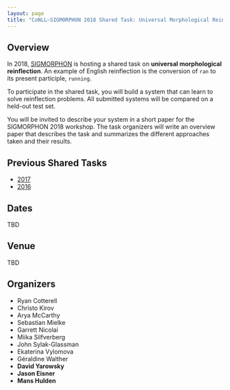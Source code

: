 ```yaml
---
layout: page
title: "CoNLL–SIGMORPHON 2018 Shared Task: Universal Morphological Reinflection"
---
```


## Overview

In 2018, [SIGMORPHON](https://sigmorphon.github.io/) is hosting a 
shared task on __universal morphological reinflection__. An example 
of English reinflection is the conversion of `ran` to its present 
participle, `running`.

To participate in the shared task, you will build a system that can
learn to solve reinflection problems.  All submitted systems will be 
compared on a held-out test set.

You will be invited to describe your system in a short paper for
the SIGMORPHON 2018 workshop.  The task organizers will write an
overview paper that describes the task and summarizes the different
approaches taken and their results.
  
## Previous Shared Tasks

- [2017](https://sites.google.com/view/conll-sigmorphon2017)
- [2016](http://ryancotterell.github.io/sigmorphon2016/)

## Dates

TBD

## Venue

TBD

## Organizers

- Ryan Cotterell
- Christo Kirov
- Arya McCarthy
- Sebastian Mielke
- Garrett Nicolai
- Miika Silfverberg
- John Sylak-Glassman
- Ekaterina Vylomova
- Géraldine Walther
- **David Yarowsky**
- **Jason Eisner**
- **Mans Hulden**
